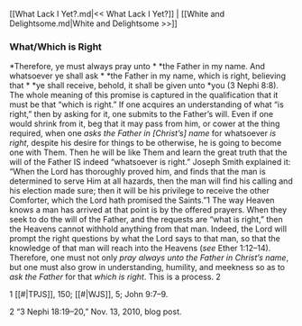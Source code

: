 [[What Lack I Yet?.md|<< What Lack I Yet?]]  |  [[White and Delightsome.md|White and Delightsome >>]]

### What/Which is Right

*Therefore, ye must always pray unto *
*the Father in my name. And whatsoever ye shall ask *
*the Father in my name, which is right, believing that *
*ye shall receive, behold, it shall be given unto *you (3 Nephi 8:8). The whole meaning of this promise is captured in the qualification that it must be that “which is right.” If one acquires an understanding of what “is right,” then by asking for it, one submits to the Father’s will. Even if one would shrink from it, beg that it may pass from him, or cower at the thing required, when one *asks the Father in [Christ’s] name* for whatsoever *is right*, despite his desire for things to be otherwise, he is going to become one with Them. Then he will be like Them and learn the great truth that the will of the Father IS indeed “whatsoever is right.” Joseph Smith explained it: “When the Lord has thoroughly proved him, and finds that the man is determined to serve Him at all hazards, then the man will find his calling and his election made sure; then it will be his privilege to receive the other Comforter, which the Lord hath promised the Saints.”1 The way Heaven knows a man has arrived at that point is by the offered prayers. When they seek to do the will of the Father, and the requests are “what is right,” then the Heavens cannot withhold anything from that man. Indeed, the Lord will prompt the right questions by what the Lord says to that man, so that the knowledge of that man will reach into the Heavens (*see* Ether 1:12–14). Therefore, one must not only *pray always unto the Father in Christ’s name*, but one must also grow in understanding, humility, and meekness so as to *ask the Father* for that *which is right*. This is a process. 2



1
[[#|TPJS]], 150; [[#|WJS]], 5; John 9:7–9.


2 “3 Nephi 18:19–20,” Nov. 13, 2010, blog post.